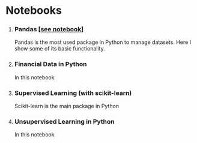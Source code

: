 # Notebooks

1. ### Pandas [[see notebook](pandas.md)]
   
   Pandas is the most used package in Python to manage datasets. Here I show some of its basic functionality.
2. ### Financial Data in Python

   In this notebook 
3. ### Supervised Learning (with scikit-learn)

   Scikit-learn is the main package in Python
4. ### Unsupervised Learning in Python

   In this notebook
